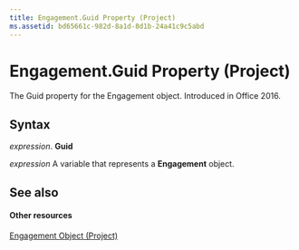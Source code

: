 ```yaml
---
title: Engagement.Guid Property (Project)
ms.assetid: bd65661c-982d-8a1d-8d1b-24a41c9c5abd
---
```



# Engagement.Guid Property (Project)

The Guid property for the Engagement object. Introduced in Office 2016.


## Syntax

 _expression_. **Guid**

 _expression_ A variable that represents a **Engagement** object.


## See also


#### Other resources


[Engagement Object (Project)](engagement-object-project.md)

